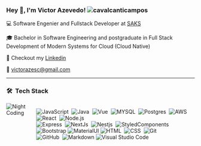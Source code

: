 <div>
  <h3 title="hey"> Hey 👋, I'm Victor Azevedo!
    <img style="display: inline-flex; vertical-align: text-bottom;"
         src="https://komarev.com/ghpvc/?username=cavalcanticampos&label=Profile%20views&color=05122A&style=flat"
         alt="cavalcanticampos"
     />
  </h3>
<div>
<!---
Victorazesc/Victorazesc is a ✨ special ✨ repository because its `README.md` (this file) appears on your GitHub profile.
You can click the Preview link to take a look at your changes.
--->


💻 Software Engenier and Fullstack Developer at [SAKS](https://www.linkedin.com/company/hellosaks/)

🎓 Bachelor in Software Engineering and postgraduate in Full Stack Development of Modern Systems for Cloud (Cloud Native)

📄 Checkout my [Linkedin](https://www.linkedin.com/in/v1ct0r-4z3v3d0/)

📧 victorazesc@gmail.com

----------------

### 🛠 &nbsp;Tech Stack

<div style="display: flex;" align="left">
  <img alt="Night Coding" src="https://media2.giphy.com/media/FcqKy4Kj7XOK0hCW4g/giphy.gif?cid=ecf05e47am9nyld407i7kaoc1wej0ej2txds1p4tokizevj5&rid=giphy.gif&ct=g"/>

  ![JavaScript](https://img.shields.io/badge/-JavaScript-05122A?style=flat&logo=javascript)&nbsp;
  ![Java](https://img.shields.io/badge/-Java-05122A?style=flat&logo=Java&logoColor=FFA518)&nbsp;
  ![Vue](https://img.shields.io/badge/-Vue-05122A?style=flat&logo=Vue&logoColor=FFA518)&nbsp;
  ![MYSQL](https://img.shields.io/badge/-MYSQL-05122A?style=flat&logo=Vue&logoColor=FFA518)&nbsp;
  ![Postgres](https://img.shields.io/badge/-Postgres-05122A?style=flat&logo=Vue&logoColor=FFA518)&nbsp;
  ![AWS](https://img.shields.io/badge/-AWS-05122A?style=flat&logo=Vue&logoColor=FFA518)&nbsp;
  ![React](https://img.shields.io/badge/-React-05122A?style=flat&logo=react)&nbsp;
  ![Node.js](https://img.shields.io/badge/-Node.js-05122A?style=flat&logo=node.js)&nbsp;\
  ![Express](https://img.shields.io/badge/-Express-05122A?style=flat&logo=express)&nbsp;
  ![NextJs](https://img.shields.io/badge/-Next-05122A?style=flat&logo=next.js)&nbsp;
  ![Nestjs](https://img.shields.io/badge/-Nestjs-05122A?style=flat&logo=nestjs)&nbsp;
  ![StyledComponents](https://img.shields.io/badge/-styled--components-05122A?style=flat&logo=styled-components)&nbsp;\
  ![Bootstrap](https://img.shields.io/badge/-Bootstrap-05122A?style=flat&logo=bootstrap&logoColor=563D7C)
  ![MaterialUI](https://img.shields.io/badge/-MaterialUI-05122A?style=flat&logo=material-ui)
  ![HTML](https://img.shields.io/badge/-HTML-05122A?style=flat&logo=HTML5)&nbsp;
  ![CSS](https://img.shields.io/badge/-CSS-05122A?style=flat&logo=CSS3&logoColor=1572B6)&nbsp;
  ![Git](https://img.shields.io/badge/-Git-05122A?style=flat&logo=git)&nbsp;\
  ![GitHub](https://img.shields.io/badge/-GitHub-05122A?style=flat&logo=github)&nbsp;
  ![Markdown](https://img.shields.io/badge/-Markdown-05122A?style=flat&logo=markdown)
  ![Visual Studio Code](https://img.shields.io/badge/-Visual%20Studio%20Code-05122A?style=flat&logo=visual-studio-code&logoColor=007ACC)&nbsp;
  
